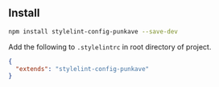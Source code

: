 ## Install

```bash
npm install stylelint-config-punkave --save-dev
```
Add the following to `.stylelintrc` in root directory of project.

```json
{
  "extends": "stylelint-config-punkave"
}
```
